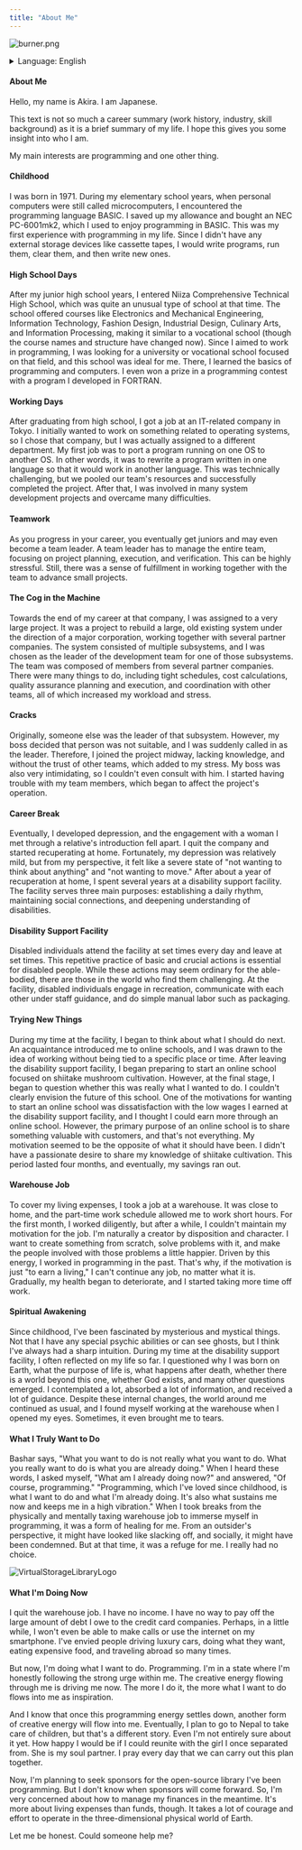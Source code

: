 ```yaml
---
title: "About Me"
---
```


![burner.png](https://raw.githubusercontent.com/shimodateakira/VirtualStorageLibrary/master/docs/images/burner.png)

<details>
  <summary>Language: English</summary>
  <ul>
    <li><a href="aboutme.md">English</a></li>
    <li><a href="aboutme.ja.md">Japanese</a></li>
  </ul>
</details>


#### About Me

Hello, my name is Akira. I am Japanese.

This text is not so much a career summary (work history, industry, skill background) as it is a brief summary of my life. I hope this gives you some insight into who I am.

My main interests are programming and one other thing.

#### Childhood

I was born in 1971. During my elementary school years, when personal computers were still called microcomputers, I encountered the programming language BASIC. I saved up my allowance and bought an NEC PC-6001mk2, which I used to enjoy programming in BASIC. This was my first experience with programming in my life. Since I didn't have any external storage devices like cassette tapes, I would write programs, run them, clear them, and then write new ones.

#### High School Days

After my junior high school years, I entered Niiza Comprehensive Technical High School, which was quite an unusual type of school at that time. The school offered courses like Electronics and Mechanical Engineering, Information Technology, Fashion Design, Industrial Design, Culinary Arts, and Information Processing, making it similar to a vocational school (though the course names and structure have changed now). Since I aimed to work in programming, I was looking for a university or vocational school focused on that field, and this school was ideal for me. There, I learned the basics of programming and computers. I even won a prize in a programming contest with a program I developed in FORTRAN.

#### Working Days

After graduating from high school, I got a job at an IT-related company in Tokyo. I initially wanted to work on something related to operating systems, so I chose that company, but I was actually assigned to a different department. My first job was to port a program running on one OS to another OS. In other words, it was to rewrite a program written in one language so that it would work in another language. This was technically challenging, but we pooled our team's resources and successfully completed the project. After that, I was involved in many system development projects and overcame many difficulties.

#### Teamwork

As you progress in your career, you eventually get juniors and may even become a team leader. A team leader has to manage the entire team, focusing on project planning, execution, and verification. This can be highly stressful. Still, there was a sense of fulfillment in working together with the team to advance small projects.

#### The Cog in the Machine

Towards the end of my career at that company, I was assigned to a very large project. It was a project to rebuild a large, old existing system under the direction of a major corporation, working together with several partner companies. The system consisted of multiple subsystems, and I was chosen as the leader of the development team for one of those subsystems. The team was composed of members from several partner companies. There were many things to do, including tight schedules, cost calculations, quality assurance planning and execution, and coordination with other teams, all of which increased my workload and stress.

#### Cracks

Originally, someone else was the leader of that subsystem. However, my boss decided that person was not suitable, and I was suddenly called in as the leader. Therefore, I joined the project midway, lacking knowledge, and without the trust of other teams, which added to my stress. My boss was also very intimidating, so I couldn't even consult with him. I started having trouble with my team members, which began to affect the project's operation.

#### Career Break

Eventually, I developed depression, and the engagement with a woman I met through a relative's introduction fell apart. I quit the company and started recuperating at home. Fortunately, my depression was relatively mild, but from my perspective, it felt like a severe state of "not wanting to think about anything" and "not wanting to move." After about a year of recuperation at home, I spent several years at a disability support facility. The facility serves three main purposes: establishing a daily rhythm, maintaining social connections, and deepening understanding of disabilities.

#### Disability Support Facility

Disabled individuals attend the facility at set times every day and leave at set times. This repetitive practice of basic and crucial actions is essential for disabled people. While these actions may seem ordinary for the able-bodied, there are those in the world who find them challenging. At the facility, disabled individuals engage in recreation, communicate with each other under staff guidance, and do simple manual labor such as packaging.

#### Trying New Things

During my time at the facility, I began to think about what I should do next. An acquaintance introduced me to online schools, and I was drawn to the idea of working without being tied to a specific place or time. After leaving the disability support facility, I began preparing to start an online school focused on shiitake mushroom cultivation. However, at the final stage, I began to question whether this was really what I wanted to do. I couldn't clearly envision the future of this school. One of the motivations for wanting to start an online school was dissatisfaction with the low wages I earned at the disability support facility, and I thought I could earn more through an online school. However, the primary purpose of an online school is to share something valuable with customers, and that's not everything. My motivation seemed to be the opposite of what it should have been. I didn't have a passionate desire to share my knowledge of shiitake cultivation. This period lasted four months, and eventually, my savings ran out.

#### Warehouse Job

To cover my living expenses, I took a job at a warehouse. It was close to home, and the part-time work schedule allowed me to work short hours. For the first month, I worked diligently, but after a while, I couldn't maintain my motivation for the job. I'm naturally a creator by disposition and character. I want to create something from scratch, solve problems with it, and make the people involved with those problems a little happier. Driven by this energy, I worked in programming in the past. That's why, if the motivation is just "to earn a living," I can't continue any job, no matter what it is. Gradually, my health began to deteriorate, and I started taking more time off work.

#### Spiritual Awakening

Since childhood, I've been fascinated by mysterious and mystical things. Not that I have any special psychic abilities or can see ghosts, but I think I've always had a sharp intuition. During my time at the disability support facility, I often reflected on my life so far. I questioned why I was born on Earth, what the purpose of life is, what happens after death, whether there is a world beyond this one, whether God exists, and many other questions emerged. I contemplated a lot, absorbed a lot of information, and received a lot of guidance. Despite these internal changes, the world around me continued as usual, and I found myself working at the warehouse when I opened my eyes. Sometimes, it even brought me to tears.

#### What I Truly Want to Do

Bashar says, "What you want to do is not really what you want to do. What you really want to do is what you are already doing." When I heard these words, I asked myself, "What am I already doing now?" and answered, "Of course, programming." "Programming, which I've loved since childhood, is what I want to do and what I'm already doing. It's also what sustains me now and keeps me in a high vibration." When I took breaks from the physically and mentally taxing warehouse job to immerse myself in programming, it was a form of healing for me. From an outsider's perspective, it might have looked like slacking off, and socially, it might have been condemned. But at that time, it was a refuge for me. I really had no choice.

![VirtualStorageLibraryLogo](https://raw.githubusercontent.com/shimodateakira/VirtualStorageLibrary/master/tree_256x256.svg)

#### What I'm Doing Now

I quit the warehouse job. I have no income. I have no way to pay off the large amount of debt I owe to the credit card companies. Perhaps, in a little while, I won't even be able to make calls or use the internet on my smartphone. I've envied people driving luxury cars, doing what they want, eating expensive food, and traveling abroad so many times.

But now, I'm doing what I want to do. Programming. I'm in a state where I'm honestly following the strong urge within me. The creative energy flowing through me is driving me now. The more I do it, the more what I want to do flows into me as inspiration.

And I know that once this programming energy settles down, another form of creative energy will flow into me. Eventually, I plan to go to Nepal to take care of children, but that's a different story. Even I'm not entirely sure about it yet. How happy I would be if I could reunite with the girl I once separated from. She is my soul partner. I pray every day that we can carry out this plan together.

Now, I'm planning to seek sponsors for the open-source library I've been programming. But I don't know when sponsors will come forward. So, I'm very concerned about how to manage my finances in the meantime. It's more about living expenses than funds, though. It takes a lot of courage and effort to operate in the three-dimensional physical world of Earth.

Let me be honest. Could someone help me?
